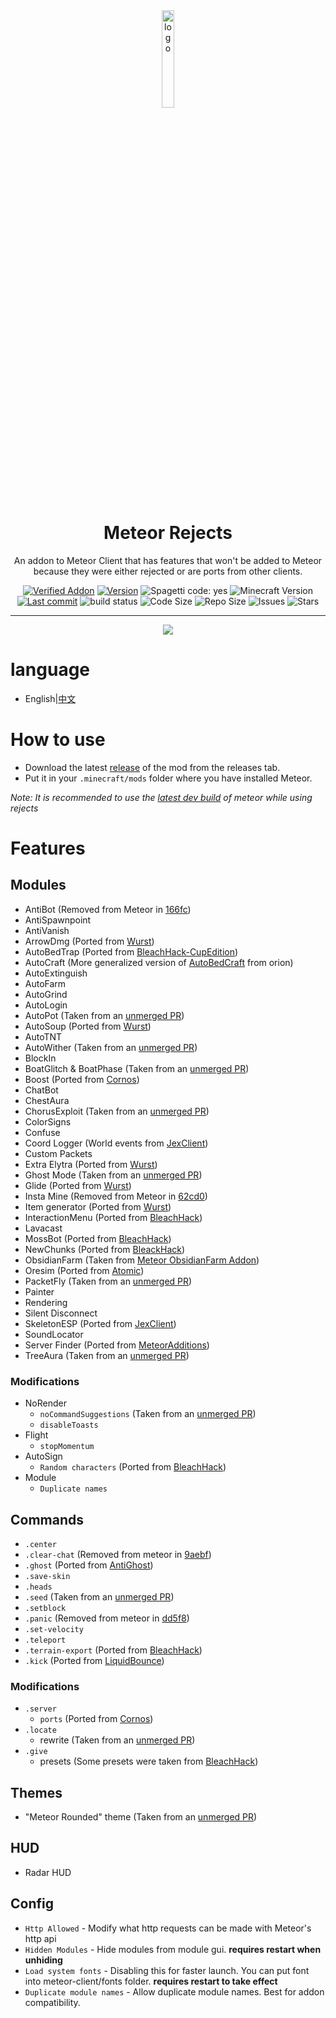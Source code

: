 <div align="center">
  <!-- Logo and Title -->
  <img src="/src/main/resources/assets/rejects/icon.png" alt="logo" width="20%"/>
  <h1>Meteor Rejects</h1>
  <p>An addon to Meteor Client that has features that won't be added to Meteor because they were either rejected or are ports from other clients.</p>

  <!-- Fancy badges -->
  <a href="https://anticope.ml/pages/MeteorAddons.html"><img src="https://img.shields.io/badge/Verified%20Addon-Yes-blueviolet" alt="Verified Addon"></a>
  <a href="https://github.com/AntiCope/meteor-rejects/releases"><img src="https://img.shields.io/badge/Version-v0.1-orange" alt="Version"></a>
  <img src="https://img.shields.io/badge/spaghetti%20code-yes-success?logo=java" alt="Spagetti code: yes">
  <img src="https://img.shields.io/badge/Minecraft%20Version-1.19-blue" alt="Minecraft Version">
  <a href="https://github.com/AntiCope/meteor-rejects/commits/master"><img src="https://img.shields.io/github/last-commit/AntiCope/meteor-rejects?logo=git" alt="Last commit"></a>
  <img src="https://img.shields.io/github/workflow/status/AntiCope/meteor-rejects/Java%20CI%20with%20Gradle?logo=github" alt="build status">
  <img src="https://img.shields.io/github/languages/code-size/AntiCope/meteor-rejects" alt="Code Size">
  <img src="https://img.shields.io/github/repo-size/AntiCope/meteor-rejects" alt="Repo Size">
  <img src="https://img.shields.io/github/issues/AntiCope/meteor-rejects" alt="Issues">
  <img src="https://img.shields.io/github/stars/AntiCope/meteor-rejects" alt="Stars">
</div>

<hr />

<div align="center">
  <a href="https://discord.gg/9mrRPGKYU3"><img src="https://invidget.switchblade.xyz/9mrRPGKYU3"></a>
</div>

# language
- English|[中文](./READMEzh.md)
# How to use
- Download the latest [release](/../../releases) of the mod from the releases tab.
- Put it in your `.minecraft/mods` folder where you have installed Meteor.

*Note: It is recommended to use the [latest dev build](https://meteorclient.com/download?devBuild=latest) of meteor while using rejects*

# Features
## Modules
- AntiBot (Removed from Meteor in [166fc](https://github.com/MeteorDevelopment/meteor-client/commit/166fccc73e53de6cfdbe41ea58dc593a2f5011f6))
- AntiSpawnpoint
- AntiVanish
- ArrowDmg (Ported from [Wurst](https://github.com/Wurst-Imperium/Wurst7/tree))
- AutoBedTrap (Ported from [BleachHack-CupEdition](https://github.com/CUPZYY/BleachHack-CupEdition/blob/master/CupEdition-1.17/src/main/java/bleach/hack/module/mods/AutoBedtrap.java))
- AutoCraft (More generalized version of [AutoBedCraft](https://github.com/Anticope/orion/blob/main/src/main/java/me/ghosttypes/orion/modules/main/AutoBedCraft.java) from orion)
- AutoExtinguish
- AutoFarm
- AutoGrind
- AutoLogin
- AutoPot (Taken from an [unmerged PR](https://github.com/MeteorDevelopment/meteor-client/pull/274))
- AutoSoup (Ported from [Wurst](https://github.com/Wurst-Imperium/Wurst7/tree))
- AutoTNT
- AutoWither (Taken from an [unmerged PR](https://github.com/MeteorDevelopment/meteor-client/pull/1070))
- BlockIn
- BoatGlitch & BoatPhase (Taken from an [unmerged PR](https://github.com/MeteorDevelopment/meteor-client/pull/814))
- Boost (Ported from [Cornos](https://github.com/cornos/Cornos/blob/master/src/main/java/me/zeroX150/cornos/features/module/impl/movement/Boost.java))
- ChatBot
- ChestAura
- ChorusExploit (Taken from an [unmerged PR](https://github.com/MeteorDevelopment/meteor-client/pull/1727))
- ColorSigns
- Confuse
- Coord Logger (World events from [JexClient](https://github.com/DustinRepo/JexClient-main/blob/main/src/main/java/me/dustin/jex/feature/mod/impl/misc/CoordFinder.java))
- Custom Packets
- Extra Elytra (Ported from [Wurst](https://github.com/Wurst-Imperium/Wurst7/tree))
- Ghost Mode (Taken from an [unmerged PR](https://github.com/MeteorDevelopment/meteor-client/pull/1932))
- Glide (Ported from [Wurst](https://github.com/Wurst-Imperium/Wurst7/tree))
- Insta Mine (Removed from Meteor in [62cd0](https://github.com/MeteorDevelopment/meteor-client/commit/62cd0461e48a6c50f040bf48de25be1fa4eba77e))
- Item generator (Ported from [Wurst](https://github.com/Wurst-Imperium/Wurst7/tree))
- InteractionMenu (Ported from [BleachHack](https://github.com/BleachDrinker420/BleachHack/pull/211))
- Lavacast
- MossBot (Ported from [BleachHack](https://github.com/BleachDrinker420/BleachHack/pull/211))
- NewChunks (Ported from [BleackHack](https://github.com/BleachDrinker420/BleachHack/blob/master/BleachHack-Fabric-1.17/src/main/java/bleach/hack/module/mods/NewChunks.java))
- ObsidianFarm (Taken from [Meteor ObsidianFarm Addon](https://github.com/VoidCyborg/meteor-obsidian-farm))
- Oresim (Ported from [Atomic](https://gitlab.com/0x151/atomic))
- PacketFly (Taken from an [unmerged PR](https://github.com/MeteorDevelopment/meteor-client/pull/813))
- Painter
- Rendering
- Silent Disconnect
- SkeletonESP (Ported from [JexClient](https://github.com/DustinRepo/JexClient-main/blob/main/src/main/java/me/dustin/jex/feature/mod/impl/render/Skeletons.java))
- SoundLocator
- Server Finder (Ported from [MeteorAdditions](https://github.com/JFronny/MeteorAdditions))
- TreeAura (Taken from an [unmerged PR](https://github.com/MeteorDevelopment/meteor-client/pull/2138))

### Modifications
- NoRender
  - `noCommandSuggestions` (Taken from an [unmerged PR](https://github.com/MeteorDevelopment/meteor-client/pull/1347))
  - `disableToasts`
- Flight
  - `stopMomentum`
- AutoSign
  - `Random characters` (Ported from [BleachHack](https://github.com/BleachDrinker420/BleachHack))
- Module
  - `Duplicate names`

## Commands
- `.center`
- `.clear-chat` (Removed from meteor in [9aebf](https://github.com/MeteorDevelopment/meteor-client/commit/9aebf6a0e4ffa739d901c8b8d7f48d07af2fe839))
- `.ghost` (Ported from [AntiGhost](https://github.com/gbl/AntiGhost/blob/fabric_1_16/src/main/java/de/guntram/mcmod/antighost/AntiGhost.java))
- `.save-skin`
- `.heads`
- `.seed` (Taken from an [unmerged PR](https://github.com/MeteorDevelopment/meteor-client/pull/1300))
- `.setblock`
- `.panic` (Removed from meteor in [dd5f8](https://github.com/MeteorDevelopment/meteor-client/commit/dd5f88a0dbb2753372bf37c58461b886104dc990))
- `.set-velocity`
- `.teleport`
- `.terrain-export` (Ported from [BleachHack](https://github.com/BleachDrinker420/BleachHack/blob/master/BleachHack-Fabric-1.17/src/main/java/bleach/hack/command/commands/CmdTerrain.java))
- `.kick` (Ported from [LiquidBounce](https://github.com/CCBlueX/LiquidBounce/blob/nextgen/src/main/kotlin/net/ccbluex/liquidbounce/features/module/modules/exploit/ModuleKick.kt))

### Modifications
- `.server`
  - `ports` (Ported from [Cornos](https://github.com/cornos/Cornos/blob/master/src/main/java/me/zeroX150/cornos/features/command/impl/Scan.java))
- `.locate`
  - rewrite (Taken from an [unmerged PR](https://github.com/MeteorDevelopment/meteor-client/pull/1300))
- `.give`
  - presets (Some presets were taken from [BleachHack](https://github.com/BleachDrinker420/BleachHack/blob/master/BleachHack-Fabric-1.17/src/main/java/bleach/hack/command/commands/CmdGive.java))

## Themes
- "Meteor Rounded" theme (Taken from an [unmerged PR](https://github.com/MeteorDevelopment/meteor-client/pull/619))

## HUD
- Radar HUD

## Config
- `Http Allowed` - Modify what http requests can be made with Meteor's http api
- `Hidden Modules` - Hide modules from module gui. **requires restart when unhiding**
- `Load system fonts` - Disabling this for faster launch. You can put font into meteor-client/fonts folder. **requires restart to take effect**
- `Duplicate module names` - Allow duplicate module names. Best for addon compatibility.
